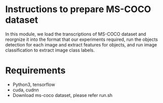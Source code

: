 Instructions to prepare MS-COCO dataset
============


In this module, we load the transcriptions of MS-COCO dataset and reorgnize it into the format that our experiments required, run the objects detection for each image and extract features for objects, and run image classification to extract image class labels.

Requirements
=============
* Python3, tensorflow
* cuda, cudnn
* Download ms-coco dataset, please refer run.sh

